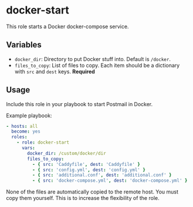 # docker-start

This role starts a Docker docker-compose service.

## Variables

- `docker_dir`: Directory to put Docker stuff into. Default is `/docker`.
- `files_to_copy`: List of files to copy. Each item should be a dictionary with `src` and `dest` keys. **Required**

## Usage

Include this role in your playbook to start Postmail in Docker.

Example playbook:

```yaml
- hosts: all
  become: yes
  roles:
    - role: docker-start
      vars:
        docker_dir: /custom/docker/dir
        files_to_copy:
          - { src: 'Caddyfile', dest: 'Caddyfile' }
          - { src: 'config.yml', dest: 'config.yml' }
          - { src: 'additional.conf', dest: 'additional.conf' }
          - { src: 'docker-compose.yml', dest: 'docker-compose.yml' }
```

None of the files are automatically copied to the remote host. You must copy them yourself. This is to increase the
flexibility of the role.
